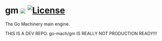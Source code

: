 # gm ![](https://img.shields.io/:GO-machinery-red.svg) [![License](https://img.shields.io/:license-MIT-green.svg)](https://opensource.org/licenses/MIT)

The Go Machinery main engine.

THIS IS A DEV REPO. go-mach/gm IS REALLY NOT PRODUCTION READY!!!

